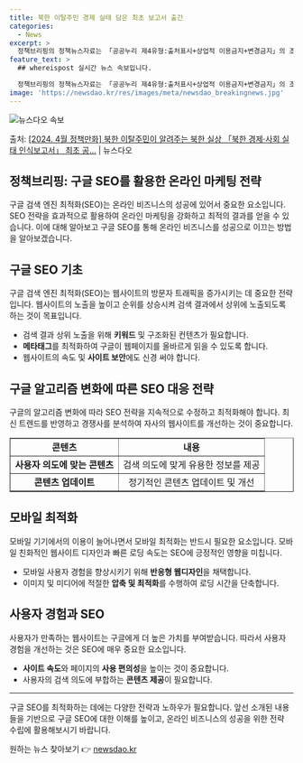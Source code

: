 ```yaml
---
title: 북한 이탈주민 경제 실태 담은 최초 보고서 출간
categories:
  - News
excerpt: >
  정책브리핑의 정책뉴스자료는 「공공누리 제4유형:출처표시+상업적 이용금지+변경금지」의 조건에 따라 자유롭게 이…
feature_text: >
  ## whereispost 실시간 뉴스 속보입니다.

  정책브리핑의 정책뉴스자료는 「공공누리 제4유형:출처표시+상업적 이용금지+변경금지」의 조건에 따라 자유롭게 이…
image: 'https://newsdao.kr/res/images/meta/newsdao_breakingnews.jpg'
---
```


![뉴스다오 속보](https://newsdao.kr/res/images/meta/newsdao_breakingnews.jpg)

<p>출처: <a href="https://newsdao.kr/3483" rel="dofollow">[2024. 4월 정책만화] 북한 이탈주민이 알려주는 북한 실상 「북한 경제·사회 실태 인식보고서」 최초 공…</a> | 뉴스다오</p>

<h2>정책브리핑: 구글 SEO를 활용한 온라인 마케팅 전략</h2>

<p data-ke-size="size16">구글 검색 엔진 최적화(SEO)는 온라인 비즈니스의 성공에 있어서 중요한 요소입니다. SEO 전략을 효과적으로 활용하여 온라인 마케팅을 강화하고 최적의 결과를 얻을 수 있습니다. 이에 대해 알아보고 구글 SEO를 통해 온라인 비즈니스를 성공으로 이끄는 방법을 알아보겠습니다.
</p>

<h2 data-ke-size="size26">구글 SEO 기초</h2>

<p data-ke-size="size16">구글 검색 엔진 최적화(SEO)는 웹사이트의 방문자 트래픽을 증가시키는 데 중요한 전략입니다. 웹사이트의 노출을 높이고 순위를 상승시켜 검색 결과에서 상위에 노출되도록 하는 것이 목표입니다.</p>

<ul>
    <li>검색 결과 상위 노출을 위해 <b>키워드</b> 및 구조화된 컨텐츠가 필요합니다.</li>
    <li><b>메타태그</b>를 최적화하여 구글이 웹페이지를 올바르게 읽을 수 있도록 합니다.</li>
    <li>웹사이트의 속도 및 <b>사이트 보안</b>에도 신경 써야 합니다.</li>
</ul>

<h2 data-ke-size="size26">구글 알고리즘 변화에 따른 SEO 대응 전략</h2>

<p data-ke-size="size16">구글의 알고리즘 변화에 따라 SEO 전략을 지속적으로 수정하고 최적화해야 합니다. 최신 트렌드를 반영하고 경쟁사를 분석하여 자사의 웹사이트를 개선하는 것이 중요합니다.</p>

<table style="width: 100%;" border="1">
<tbody>
<tr>
<td style="text-align: center; height: 17px;"><b>콘텐츠</b></td>
<td style="text-align: center; height: 17px;"><b>내용</b></td>
</tr>
<tr>
<td style="text-align: center; height: 17px;"><b>사용자 의도에 맞는 콘텐츠</b></td>
<td style="text-align: center; height: 17px;">검색 의도에 맞게 유용한 정보를 제공</td>
</tr>
<tr>
<td style="text-align: center; height: 17px;"><b>콘텐츠 업데이트</b></td>
<td style="text-align: center; height: 17px;">정기적인 콘텐츠 업데이트 및 개선</td>
</tr>
</tbody>
</table>

<h2 data-ke-size="size26">모바일 최적화</h2>

<p data-ke-size="size16">모바일 기기에서의 이용이 늘어나면서 모바일 최적화는 반드시 필요한 요소입니다. 모바일 친화적인 웹사이트 디자인과 빠른 로딩 속도는 SEO에 긍정적인 영향을 미칩니다.</p>

<ul>
    <li>모바일 사용자 경험을 향상시키기 위해 <b>반응형 웹디자인</b>을 채택합니다.</li>
    <li>이미지 및 미디어에 적절한 <b>압축 및 최적화</b>를 수행하여 로딩 시간을 단축합니다.</li>
</ul>

<h2 data-ke-size="size26">사용자 경험과 SEO</h2>

<p data-ke-size="size16">사용자가 만족하는 웹사이트는 구글에게 더 높은 가치를 부여받습니다. 따라서 사용자 경험을 개선하는 것은 SEO에 매우 중요한 요소입니다.</p>

<ul>
    <li><b>사이트 속도</b>와 페이지의 <b>사용 편의성</b>을 높이는 것이 중요합니다.</li>
    <li>사용자의 검색 의도에 부합하는 <b>콘텐츠 제공</b>이 필요합니다.</li>
</ul>

<hr>

<p data-ke-size="size16">구글 SEO를 최적화하는 데에는 다양한 전략과 노하우가 필요합니다. 앞선 소개된 내용들을 기반으로 구글 SEO에 대한 이해를 높이고, 온라인 비즈니스의 성공을 위한 전략 수립에 활용해보시기 바랍니다.</p> 

원하는 뉴스 찾아보기 👉 <a href="https://newsdao.kr" rel="dofollow">newsdao.kr</a>


